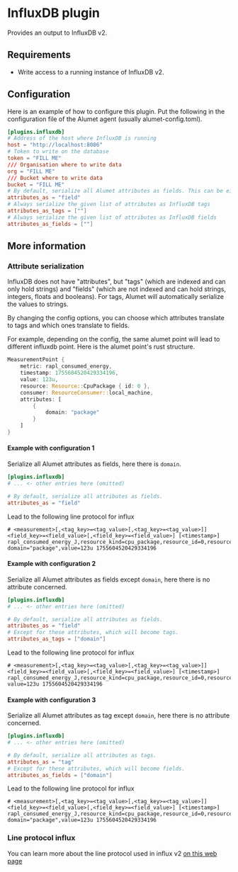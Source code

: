 # InfluxDB plugin

Provides an output to InfluxDB v2.

## Requirements

- Write access to a running instance of InfluxDB v2.

## Configuration

Here is an example of how to configure this plugin. Put the following in the configuration file of the Alumet agent (usually alumet-config.toml).

```toml
[plugins.influxdb]
# Address of the host where InfluxDB is running
host = "http://localhost:8086"
# Token to write on the database
token = "FILL ME"
/// Organisation where to write data
org = "FILL ME"
/// Bucket where to write data   
bucket = "FILL ME"
# By default, serialize all Alumet attributes as fields. This can be either `"field"` or `"tag".
attributes_as = "field"
# Always serialize the given list of attributes as InfluxDB tags
attributes_as_tags = [""]
# Always serialize the given list of attributes as InfluxDB fields
attributes_as_fields = [""]
```

## More information

### Attribute serialization

InfluxDB does not have "attributes", but "tags" (which are indexed and can only hold strings) and "fields" (which are not indexed and can hold strings, integers, floats and booleans).
For tags, Alumet will automatically serialize the values to strings.

By changing the config options, you can choose which attributes translate to tags and which ones translate to fields.

For example, depending on the config, the same alumet point will lead to different influxdb point. Here is the alumet point's rust structure.

```rust
MeasurementPoint {
    metric: rapl_consumed_energy,
    timestamp: 1755604520429334196,
    value: 123u,
    resource: Resource::CpuPackage { id: 0 },
    consumer: ResourceConsumer::local_machine,
    attributes: [
        {
            domain: "package"
        }
    ]
}
```

#### Example with configuration 1

Serialize all Alumet attributes as fields, here there is `domain`.

```toml
[plugins.influxdb]
# ... <- other entries here (omitted)

# By default, serialize all attributes as fields.
attributes_as = "field"
```

Lead to the following line protocol for influx

```text
# <measurement>[,<tag_key>=<tag_value>[,<tag_key>=<tag_value>]] <field_key>=<field_value>[,<field_key>=<field_value>] [<timestamp>]
rapl_consumed_energy_J,resource_kind=cpu_package,resource_id=0,resource_consumer_kind=local_machine domain="package",value=123u 1755604520429334196
```

#### Example with configuration 2

Serialize all Alumet attributes as fields except `domain`, here there is no attribute concerned.

```toml
[plugins.influxdb]
# ... <- other entries here (omitted)

# By default, serialize all attributes as fields.
attributes_as = "field"
# Except for these attributes, which will become tags.
attributes_as_tags = ["domain"]
```

Lead to the following line protocol for influx

```text
# <measurement>[,<tag_key>=<tag_value>[,<tag_key>=<tag_value>]] <field_key>=<field_value>[,<field_key>=<field_value>] [<timestamp>]
rapl_consumed_energy_J,resource_kind=cpu_package,resource_id=0,resource_consumer_kind=local_machine,domain=package value=123u 1755604520429334196
```

#### Example with configuration 3

Serialize all Alumet attributes as tag except `domain`, here there is no attribute concerned.

```toml
[plugins.influxdb]
# ... <- other entries here (omitted)

# By default, serialize all attributes as tags.
attributes_as = "tag"
# Except for these attributes, which will become fields.
attributes_as_fields = ["domain"]
```

Lead to the following line protocol for influx

```text
# <measurement>[,<tag_key>=<tag_value>[,<tag_key>=<tag_value>]] <field_key>=<field_value>[,<field_key>=<field_value>] [<timestamp>]
rapl_consumed_energy_J,resource_kind=cpu_package,resource_id=0,resource_consumer_kind=local_machine domain="package",value=123u 1755604520429334196
```

### Line protocol influx

You can learn more about the line protocol used in influx v2 [on this web page](https://docs.influxdata.com/influxdb/v2/reference/syntax/line-protocol/)
